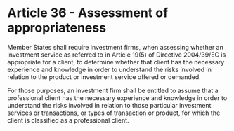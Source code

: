 # Article 36 - Assessment of appropriateness


Member States shall require investment firms, when assessing whether an investment service as referred to in Article 19(5) of Directive 2004/39/EC is appropriate for a client, to determine whether that client has the necessary experience and knowledge in order to understand the risks involved in relation to the product or investment service offered or demanded.

For those purposes, an investment firm shall be entitled to assume that a professional client has the necessary experience and knowledge in order to understand the risks involved in relation to those particular investment services or transactions, or types of transaction or product, for which the client is classified as a professional client.
